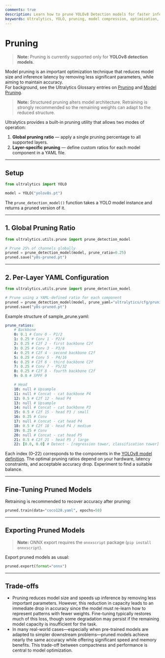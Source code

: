 ```yaml
---
comments: true
description: Learn how to prune YOLOv8 Detection models for faster inference and smaller size while maintaining accuracy.
keywords: Ultralytics, YOLO, pruning, model compression, optimization, computer vision
---
```


# Pruning

> **Note:** Pruning is currently supported only for **YOLOv8 detection models**.

Model pruning is an important optimization technique that reduces model size and inference latency by removing less significant parameters, while aiming to maintain accuracy.  
For background, see the Ultralytics Glossary entries on [Pruning](https://www.ultralytics.com/glossary/pruning) and [Model Pruning](https://www.ultralytics.com/glossary/model-pruning).

> **Note:** Structured pruning alters model architecture. Retraining is strongly recommended so the remaining weights can adapt to the reduced structure.

Ultralytics provides a built-in pruning utility that allows two modes of operation:

1. **Global pruning ratio** — apply a single pruning percentage to all supported layers.
2. **Layer-specific pruning** — define custom ratios for each model component in a YAML file.

---

## Setup

```python
from ultralytics import YOLO

model = YOLO("yolov8s.pt")
```

The `prune_detection_model()` function takes a YOLO model instance and returns a pruned version of it.

---

## 1. Global Pruning Ratio

```python
from ultralytics.utils.prune import prune_detection_model

# Prune 25% of channels globally
pruned = prune_detection_model(model, prune_ratio=0.25)
pruned.save("y8s-pruned.pt")
```

---

## 2. Per-Layer YAML Configuration

```python
from ultralytics.utils.prune import prune_detection_model

# Prune using a YAML-defined ratio for each component
pruned = prune_detection_model(model, prune_yaml="ultralytics/cfg/pruning/sample_prune.yaml")
pruned.save("y8s-pruned.pt")
```

Example structure of sample_prune.yaml:

```yaml
prune_ratios:
    # Backbone
    0: 0.1 # Conv 0 - P1/2
    1: 0.25 # Conv 1 - P2/4
    2: 0.25 # C2f 2 - first backbone C2f
    3: 0.25 # Conv 3 - P3/8
    4: 0.25 # C2f 4 - second backbone C2f
    5: 0.25 # Conv 5 - P4/16
    6: 0.25 # C2f 6 - third backbone C2f
    7: 0.25 # Conv 7 - P5/32
    8: 0.25 # C2f 8 - fourth backbone C2f
    9: 0.0 # SPPF 9

    # Head
    10: null # Upsample
    11: null # Concat - cat backbone P4
    12: 0.5 # C2f 12 - head P4
    13: null # Upsample
    14: null # Concat - cat backbone P3
    15: 0.5 # C2f 15 - head P3 / small
    16: 0.25 # Conv
    17: null # Concat - cat head P4
    18: 0.5 # C2f 18 - head P4 / medium
    19: 0.25 # Conv
    20: null # Concat - cat head P5
    21: 0.5 # C2f 21 - head P5 / large
    22: [0.0, 0.0] # Detect - [regression tower, classification tower]
```

Each index (0–22) corresponds to the components in the [YOLOv8 model definition](https://github.com/ultralytics/ultralytics/blob/main/ultralytics/cfg/models/v8/yolov8.yaml).
The optimal pruning ratios depend on your hardware, latency constraints, and acceptable accuracy drop. Experiment to find a suitable balance.

---

## Fine-Tuning Pruned Models

Retraining is recommended to recover accuracy after pruning:

```python
pruned.train(data="coco128.yaml", epochs=50)
```

---

## Exporting Pruned Models

> **Note:** ONNX export requires the `onnxscript` package (`pip install onnxscript`).

Export pruned models as usual:

```python
pruned.export(format="onnx")
```

---

## Trade-offs

- Pruning reduces model size and speeds up inference by removing less important parameters. However, this reduction in capacity leads to an immediate drop in accuracy since the model must re-learn how to represent patterns with fewer weights. Fine-tuning typically restores much of this loss, though some degradation may persist if the remaining model capacity is insufficient for the task.
- In many real-world cases—especially when pre-trained models are adapted to simpler downstream problems—pruned models achieve nearly the same accuracy while offering significant speed and memory benefits. This trade-off between compactness and performance is central to model optimization.
